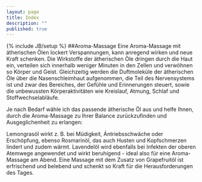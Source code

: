 ```yaml
---
layout: page
title: Index
description: ""
published: true
---
```


{% include JB/setup %}
##Aroma-Massage
Eine Aroma-Massage mit ätherischen Ölen lockert Verspannungen, kann anregend wirken und neue Kraft schenken. Die Wirkstoffe der ätherischen Öle dringen durch die Haut ein, verteilen sich innerhalb weniger Minuten in den Zellen und verwöhnen so Körper und Geist. Gleichzeitig werden die Duftmoleküle der ätherischen Öle über die Nasenschleimhaut aufgenommen, die Teil des Nervensystems ist und zwar des Bereiches, der Gefühle und Erinnerungen steuert, sowie die unbewussten Körperaktivitäten wie Kreislauf, Atmung, Schlaf und Stoffwechselabläufe. 

Je nach Bedarf wähle ich das passende ätherische Öl aus und helfe Ihnen, durch die Aroma-Massage zu Ihrer Balance zurückzufinden und Ausgeglichenheit zu erlangen: 

Lemongrasöl wirkt z. B. bei Müdigkeit, Ántriebsschwäche oder Erschöpfung, ebenso Rosmarinöl, das auch Husten und Kopfschmerzen lindert und zudem wärmt. Lavendelöl wird ebenfalls bei Infekten der oberen Atemwege angewendet und wirkt beruhigend - ideal also für eine Aroma-Massage am Abend. Eine Massage mit dem Zusatz von Grapefruitöl ist erfrischend und belebend und schenkt so Kraft für die Herausforderungen des Tages.